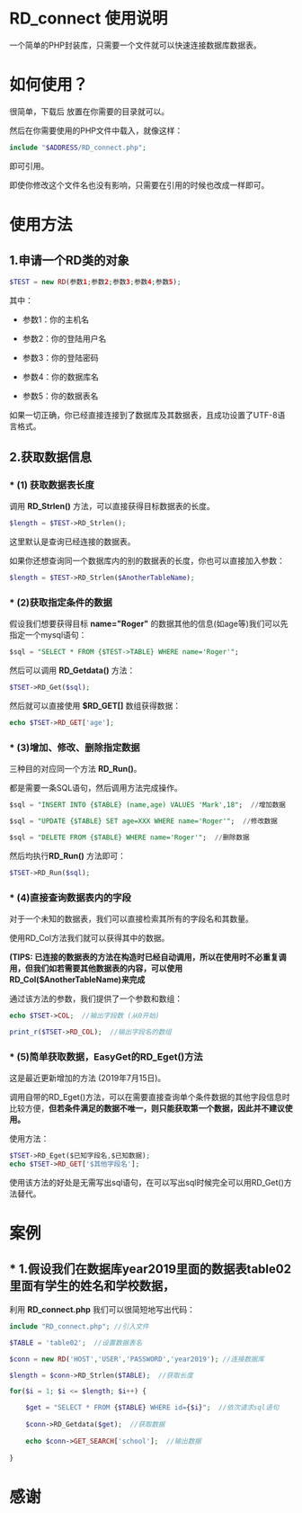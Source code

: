 RD_connect 使用说明
=====
一个简单的PHP封装库，只需要一个文件就可以快速连接数据库数据表。

# 如何使用？
很简单，下载后 放置在你需要的目录就可以。

然后在你需要使用的PHP文件中载入，就像这样：
```PHP
include "$ADDRESS/RD_connect.php"; 
```
即可引用。

即使你修改这个文件名也没有影响，只需要在引用的时候也改成一样即可。

# 使用方法

## 1.申请一个RD类的对象
```PHP
$TEST = new RD(参数1;参数2;参数3;参数4;参数5);
```
其中：

* 参数1：你的主机名

* 参数2：你的登陆用户名

* 参数3：你的登陆密码

* 参数4：你的数据库名

* 参数5：你的数据表名

如果一切正确，你已经直接连接到了数据库及其数据表，且成功设置了UTF-8语言格式。

## 2.获取数据信息

### * (1) 获取数据表长度

调用 **RD_Strlen()** 方法，可以直接获得目标数据表的长度。

```PHP
$length = $TEST->RD_Strlen();
```

这里默认是查询已经连接的数据表。

如果你还想查询同一个数据库内的别的数据表的长度，你也可以直接加入参数：

```PHP
$length = $TEST->RD_Strlen($AnotherTableName);
```

### * (2)获取指定条件的数据

假设我们想要获得目标 **name="Roger"** 的数据其他的信息(如age等)我们可以先指定一个mysql语句：

```SQL
$sql = "SELECT * FROM {$TEST->TABLE} WHERE name='Roger'";
```

然后可以调用 **RD_Getdata()** 方法：

```PHP
$TSET->RD_Get($sql);
```

然后就可以直接使用 **$RD_GET[]** 数组获得数据：

```PHP
echo $TSET->RD_GET['age'];
```

### * (3)增加、修改、删除指定数据

三种目的对应同一个方法 **RD_Run()**。

都是需要一条SQL语句，然后调用方法完成操作。

```SQL
$sql = "INSERT INTO {$TABLE} (name,age) VALUES 'Mark',18";  //增加数据
```

```SQL
$sql = "UPDATE {$TABLE} SET age=XXX WHERE name='Roger'";  //修改数据
```

```SQL
$sql = "DELETE FROM {$TABLE} WHERE name='Roger'";  //删除数据
```

然后均执行**RD_Run()** 方法即可：

```PHP
$TSET->RD_Run($sql);
```

### * (4)直接查询数据表内的字段

对于一个未知的数据表，我们可以直接检索其所有的字段名和其数量。

使用RD_Col方法我们就可以获得其中的数据。

**(TIPS: 已连接的数据表的方法在构造时已经自动调用，所以在使用时不必重复调用，但我们如若需要其他数据表的内容，可以使用RD_Col($AnotherTableName)来完成**

通过该方法的参数，我们提供了一个参数和数组：

```PHP
echo $TSET->COL;  //输出字段数 (从0开始)
```

```PHP
print_r($TSET->RD_COL);  //输出字段名的数组 
```
### * (5)简单获取数据，EasyGet的RD_Eget()方法

这是最近更新增加的方法 (2019年7月15日)。

调用自带的RD_Eget()方法，可以在需要直接查询单个条件数据的其他字段信息时比较方便，**但若条件满足的数据不唯一，则只能获取第一个数据，因此并不建议使用。**

使用方法：

```PHP
$TSET->RD_Eget($已知字段名,$已知数据);  
echo $TSET->RD_GET['$其他字段名'];
```

使用该方法的好处是无需写出sql语句，在可以写出sql时候完全可以用RD_Get()方法替代。

# 案例

## * 1.假设我们在数据库year2019里面的数据表table02里面有学生的姓名和学校数据，

利用 **RD_connect.php** 我们可以很简短地写出代码：

```PHP
include "RD_connect.php"; //引入文件

$TABLE = 'table02';  //设置数据表名

$conn = new RD('HOST','USER','PASSWORD','year2019'); //连接数据库

$length = $conn->RD_Strlen($TABLE);  //获取长度

for($i = 1; $i <= $length; $i++) {

    $get = "SELECT * FROM {$TABLE} WHERE id={$i}";  //依次请求sql语句
    
    $conn->RD_Getdata($get);  //获取数据
    
    echo $conn->GET_SEARCH['school'];  //输出数据
    
}
```

# 感谢
